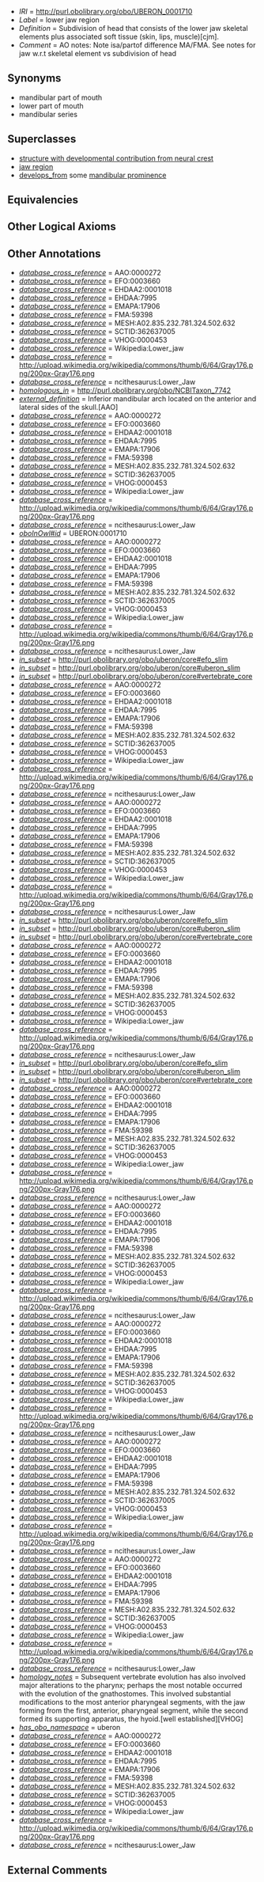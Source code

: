  * *IRI* = http://purl.obolibrary.org/obo/UBERON_0001710
 * *Label* = lower jaw region
 * *Definition* = Subdivision of head that consists of the lower jaw skeletal elements plus associated soft tissue (skin, lips, muscle)[cjm].
 * *Comment* = AO notes: Note isa/partof difference MA/FMA. See notes for jaw w.r.t skeletal element vs subdivision of head

## Synonyms

 * mandibular part of mouth
 * lower part of mouth
 * mandibular series

## Superclasses

 * [structure with developmental contribution from neural crest](../../UBERON/14/UBERON_0010314.md)
 * [jaw region](../../UBERON/95/UBERON_0011595.md)
 * [develops_from](../../RO/02/RO_0002202.md) some [mandibular prominence](../../UBERON/67/UBERON_0005867.md)

## Equivalencies


## Other Logical Axioms


## Other Annotations

 * *[database_cross_reference](../../ef/oboInOwl#hasDbXref.md)* = AAO:0000272
 * *[database_cross_reference](../../ef/oboInOwl#hasDbXref.md)* = EFO:0003660
 * *[database_cross_reference](../../ef/oboInOwl#hasDbXref.md)* = EHDAA2:0001018
 * *[database_cross_reference](../../ef/oboInOwl#hasDbXref.md)* = EHDAA:7995
 * *[database_cross_reference](../../ef/oboInOwl#hasDbXref.md)* = EMAPA:17906
 * *[database_cross_reference](../../ef/oboInOwl#hasDbXref.md)* = FMA:59398
 * *[database_cross_reference](../../ef/oboInOwl#hasDbXref.md)* = MESH:A02.835.232.781.324.502.632
 * *[database_cross_reference](../../ef/oboInOwl#hasDbXref.md)* = SCTID:362637005
 * *[database_cross_reference](../../ef/oboInOwl#hasDbXref.md)* = VHOG:0000453
 * *[database_cross_reference](../../ef/oboInOwl#hasDbXref.md)* = Wikipedia:Lower_jaw
 * *[database_cross_reference](../../ef/oboInOwl#hasDbXref.md)* = http://upload.wikimedia.org/wikipedia/commons/thumb/6/64/Gray176.png/200px-Gray176.png
 * *[database_cross_reference](../../ef/oboInOwl#hasDbXref.md)* = ncithesaurus:Lower_Jaw
 * *[homologous_in](../../core#homologous/in/core#homologous_in.md)* = http://purl.obolibrary.org/obo/NCBITaxon_7742
 * *[external_definition](../../UBPROP/01/UBPROP_0000001.md)* = Inferior mandibular arch located on the anterior and lateral sides of the skull.[AAO]
 * *[database_cross_reference](../../ef/oboInOwl#hasDbXref.md)* = AAO:0000272
 * *[database_cross_reference](../../ef/oboInOwl#hasDbXref.md)* = EFO:0003660
 * *[database_cross_reference](../../ef/oboInOwl#hasDbXref.md)* = EHDAA2:0001018
 * *[database_cross_reference](../../ef/oboInOwl#hasDbXref.md)* = EHDAA:7995
 * *[database_cross_reference](../../ef/oboInOwl#hasDbXref.md)* = EMAPA:17906
 * *[database_cross_reference](../../ef/oboInOwl#hasDbXref.md)* = FMA:59398
 * *[database_cross_reference](../../ef/oboInOwl#hasDbXref.md)* = MESH:A02.835.232.781.324.502.632
 * *[database_cross_reference](../../ef/oboInOwl#hasDbXref.md)* = SCTID:362637005
 * *[database_cross_reference](../../ef/oboInOwl#hasDbXref.md)* = VHOG:0000453
 * *[database_cross_reference](../../ef/oboInOwl#hasDbXref.md)* = Wikipedia:Lower_jaw
 * *[database_cross_reference](../../ef/oboInOwl#hasDbXref.md)* = http://upload.wikimedia.org/wikipedia/commons/thumb/6/64/Gray176.png/200px-Gray176.png
 * *[database_cross_reference](../../ef/oboInOwl#hasDbXref.md)* = ncithesaurus:Lower_Jaw
 * *[oboInOwl#id](../../id/oboInOwl#id.md)* = UBERON:0001710
 * *[database_cross_reference](../../ef/oboInOwl#hasDbXref.md)* = AAO:0000272
 * *[database_cross_reference](../../ef/oboInOwl#hasDbXref.md)* = EFO:0003660
 * *[database_cross_reference](../../ef/oboInOwl#hasDbXref.md)* = EHDAA2:0001018
 * *[database_cross_reference](../../ef/oboInOwl#hasDbXref.md)* = EHDAA:7995
 * *[database_cross_reference](../../ef/oboInOwl#hasDbXref.md)* = EMAPA:17906
 * *[database_cross_reference](../../ef/oboInOwl#hasDbXref.md)* = FMA:59398
 * *[database_cross_reference](../../ef/oboInOwl#hasDbXref.md)* = MESH:A02.835.232.781.324.502.632
 * *[database_cross_reference](../../ef/oboInOwl#hasDbXref.md)* = SCTID:362637005
 * *[database_cross_reference](../../ef/oboInOwl#hasDbXref.md)* = VHOG:0000453
 * *[database_cross_reference](../../ef/oboInOwl#hasDbXref.md)* = Wikipedia:Lower_jaw
 * *[database_cross_reference](../../ef/oboInOwl#hasDbXref.md)* = http://upload.wikimedia.org/wikipedia/commons/thumb/6/64/Gray176.png/200px-Gray176.png
 * *[database_cross_reference](../../ef/oboInOwl#hasDbXref.md)* = ncithesaurus:Lower_Jaw
 * *[in_subset](../../et/oboInOwl#inSubset.md)* = http://purl.obolibrary.org/obo/uberon/core#efo_slim
 * *[in_subset](../../et/oboInOwl#inSubset.md)* = http://purl.obolibrary.org/obo/uberon/core#uberon_slim
 * *[in_subset](../../et/oboInOwl#inSubset.md)* = http://purl.obolibrary.org/obo/uberon/core#vertebrate_core
 * *[database_cross_reference](../../ef/oboInOwl#hasDbXref.md)* = AAO:0000272
 * *[database_cross_reference](../../ef/oboInOwl#hasDbXref.md)* = EFO:0003660
 * *[database_cross_reference](../../ef/oboInOwl#hasDbXref.md)* = EHDAA2:0001018
 * *[database_cross_reference](../../ef/oboInOwl#hasDbXref.md)* = EHDAA:7995
 * *[database_cross_reference](../../ef/oboInOwl#hasDbXref.md)* = EMAPA:17906
 * *[database_cross_reference](../../ef/oboInOwl#hasDbXref.md)* = FMA:59398
 * *[database_cross_reference](../../ef/oboInOwl#hasDbXref.md)* = MESH:A02.835.232.781.324.502.632
 * *[database_cross_reference](../../ef/oboInOwl#hasDbXref.md)* = SCTID:362637005
 * *[database_cross_reference](../../ef/oboInOwl#hasDbXref.md)* = VHOG:0000453
 * *[database_cross_reference](../../ef/oboInOwl#hasDbXref.md)* = Wikipedia:Lower_jaw
 * *[database_cross_reference](../../ef/oboInOwl#hasDbXref.md)* = http://upload.wikimedia.org/wikipedia/commons/thumb/6/64/Gray176.png/200px-Gray176.png
 * *[database_cross_reference](../../ef/oboInOwl#hasDbXref.md)* = ncithesaurus:Lower_Jaw
 * *[database_cross_reference](../../ef/oboInOwl#hasDbXref.md)* = AAO:0000272
 * *[database_cross_reference](../../ef/oboInOwl#hasDbXref.md)* = EFO:0003660
 * *[database_cross_reference](../../ef/oboInOwl#hasDbXref.md)* = EHDAA2:0001018
 * *[database_cross_reference](../../ef/oboInOwl#hasDbXref.md)* = EHDAA:7995
 * *[database_cross_reference](../../ef/oboInOwl#hasDbXref.md)* = EMAPA:17906
 * *[database_cross_reference](../../ef/oboInOwl#hasDbXref.md)* = FMA:59398
 * *[database_cross_reference](../../ef/oboInOwl#hasDbXref.md)* = MESH:A02.835.232.781.324.502.632
 * *[database_cross_reference](../../ef/oboInOwl#hasDbXref.md)* = SCTID:362637005
 * *[database_cross_reference](../../ef/oboInOwl#hasDbXref.md)* = VHOG:0000453
 * *[database_cross_reference](../../ef/oboInOwl#hasDbXref.md)* = Wikipedia:Lower_jaw
 * *[database_cross_reference](../../ef/oboInOwl#hasDbXref.md)* = http://upload.wikimedia.org/wikipedia/commons/thumb/6/64/Gray176.png/200px-Gray176.png
 * *[database_cross_reference](../../ef/oboInOwl#hasDbXref.md)* = ncithesaurus:Lower_Jaw
 * *[in_subset](../../et/oboInOwl#inSubset.md)* = http://purl.obolibrary.org/obo/uberon/core#efo_slim
 * *[in_subset](../../et/oboInOwl#inSubset.md)* = http://purl.obolibrary.org/obo/uberon/core#uberon_slim
 * *[in_subset](../../et/oboInOwl#inSubset.md)* = http://purl.obolibrary.org/obo/uberon/core#vertebrate_core
 * *[database_cross_reference](../../ef/oboInOwl#hasDbXref.md)* = AAO:0000272
 * *[database_cross_reference](../../ef/oboInOwl#hasDbXref.md)* = EFO:0003660
 * *[database_cross_reference](../../ef/oboInOwl#hasDbXref.md)* = EHDAA2:0001018
 * *[database_cross_reference](../../ef/oboInOwl#hasDbXref.md)* = EHDAA:7995
 * *[database_cross_reference](../../ef/oboInOwl#hasDbXref.md)* = EMAPA:17906
 * *[database_cross_reference](../../ef/oboInOwl#hasDbXref.md)* = FMA:59398
 * *[database_cross_reference](../../ef/oboInOwl#hasDbXref.md)* = MESH:A02.835.232.781.324.502.632
 * *[database_cross_reference](../../ef/oboInOwl#hasDbXref.md)* = SCTID:362637005
 * *[database_cross_reference](../../ef/oboInOwl#hasDbXref.md)* = VHOG:0000453
 * *[database_cross_reference](../../ef/oboInOwl#hasDbXref.md)* = Wikipedia:Lower_jaw
 * *[database_cross_reference](../../ef/oboInOwl#hasDbXref.md)* = http://upload.wikimedia.org/wikipedia/commons/thumb/6/64/Gray176.png/200px-Gray176.png
 * *[database_cross_reference](../../ef/oboInOwl#hasDbXref.md)* = ncithesaurus:Lower_Jaw
 * *[in_subset](../../et/oboInOwl#inSubset.md)* = http://purl.obolibrary.org/obo/uberon/core#efo_slim
 * *[in_subset](../../et/oboInOwl#inSubset.md)* = http://purl.obolibrary.org/obo/uberon/core#uberon_slim
 * *[in_subset](../../et/oboInOwl#inSubset.md)* = http://purl.obolibrary.org/obo/uberon/core#vertebrate_core
 * *[database_cross_reference](../../ef/oboInOwl#hasDbXref.md)* = AAO:0000272
 * *[database_cross_reference](../../ef/oboInOwl#hasDbXref.md)* = EFO:0003660
 * *[database_cross_reference](../../ef/oboInOwl#hasDbXref.md)* = EHDAA2:0001018
 * *[database_cross_reference](../../ef/oboInOwl#hasDbXref.md)* = EHDAA:7995
 * *[database_cross_reference](../../ef/oboInOwl#hasDbXref.md)* = EMAPA:17906
 * *[database_cross_reference](../../ef/oboInOwl#hasDbXref.md)* = FMA:59398
 * *[database_cross_reference](../../ef/oboInOwl#hasDbXref.md)* = MESH:A02.835.232.781.324.502.632
 * *[database_cross_reference](../../ef/oboInOwl#hasDbXref.md)* = SCTID:362637005
 * *[database_cross_reference](../../ef/oboInOwl#hasDbXref.md)* = VHOG:0000453
 * *[database_cross_reference](../../ef/oboInOwl#hasDbXref.md)* = Wikipedia:Lower_jaw
 * *[database_cross_reference](../../ef/oboInOwl#hasDbXref.md)* = http://upload.wikimedia.org/wikipedia/commons/thumb/6/64/Gray176.png/200px-Gray176.png
 * *[database_cross_reference](../../ef/oboInOwl#hasDbXref.md)* = ncithesaurus:Lower_Jaw
 * *[database_cross_reference](../../ef/oboInOwl#hasDbXref.md)* = AAO:0000272
 * *[database_cross_reference](../../ef/oboInOwl#hasDbXref.md)* = EFO:0003660
 * *[database_cross_reference](../../ef/oboInOwl#hasDbXref.md)* = EHDAA2:0001018
 * *[database_cross_reference](../../ef/oboInOwl#hasDbXref.md)* = EHDAA:7995
 * *[database_cross_reference](../../ef/oboInOwl#hasDbXref.md)* = EMAPA:17906
 * *[database_cross_reference](../../ef/oboInOwl#hasDbXref.md)* = FMA:59398
 * *[database_cross_reference](../../ef/oboInOwl#hasDbXref.md)* = MESH:A02.835.232.781.324.502.632
 * *[database_cross_reference](../../ef/oboInOwl#hasDbXref.md)* = SCTID:362637005
 * *[database_cross_reference](../../ef/oboInOwl#hasDbXref.md)* = VHOG:0000453
 * *[database_cross_reference](../../ef/oboInOwl#hasDbXref.md)* = Wikipedia:Lower_jaw
 * *[database_cross_reference](../../ef/oboInOwl#hasDbXref.md)* = http://upload.wikimedia.org/wikipedia/commons/thumb/6/64/Gray176.png/200px-Gray176.png
 * *[database_cross_reference](../../ef/oboInOwl#hasDbXref.md)* = ncithesaurus:Lower_Jaw
 * *[database_cross_reference](../../ef/oboInOwl#hasDbXref.md)* = AAO:0000272
 * *[database_cross_reference](../../ef/oboInOwl#hasDbXref.md)* = EFO:0003660
 * *[database_cross_reference](../../ef/oboInOwl#hasDbXref.md)* = EHDAA2:0001018
 * *[database_cross_reference](../../ef/oboInOwl#hasDbXref.md)* = EHDAA:7995
 * *[database_cross_reference](../../ef/oboInOwl#hasDbXref.md)* = EMAPA:17906
 * *[database_cross_reference](../../ef/oboInOwl#hasDbXref.md)* = FMA:59398
 * *[database_cross_reference](../../ef/oboInOwl#hasDbXref.md)* = MESH:A02.835.232.781.324.502.632
 * *[database_cross_reference](../../ef/oboInOwl#hasDbXref.md)* = SCTID:362637005
 * *[database_cross_reference](../../ef/oboInOwl#hasDbXref.md)* = VHOG:0000453
 * *[database_cross_reference](../../ef/oboInOwl#hasDbXref.md)* = Wikipedia:Lower_jaw
 * *[database_cross_reference](../../ef/oboInOwl#hasDbXref.md)* = http://upload.wikimedia.org/wikipedia/commons/thumb/6/64/Gray176.png/200px-Gray176.png
 * *[database_cross_reference](../../ef/oboInOwl#hasDbXref.md)* = ncithesaurus:Lower_Jaw
 * *[database_cross_reference](../../ef/oboInOwl#hasDbXref.md)* = AAO:0000272
 * *[database_cross_reference](../../ef/oboInOwl#hasDbXref.md)* = EFO:0003660
 * *[database_cross_reference](../../ef/oboInOwl#hasDbXref.md)* = EHDAA2:0001018
 * *[database_cross_reference](../../ef/oboInOwl#hasDbXref.md)* = EHDAA:7995
 * *[database_cross_reference](../../ef/oboInOwl#hasDbXref.md)* = EMAPA:17906
 * *[database_cross_reference](../../ef/oboInOwl#hasDbXref.md)* = FMA:59398
 * *[database_cross_reference](../../ef/oboInOwl#hasDbXref.md)* = MESH:A02.835.232.781.324.502.632
 * *[database_cross_reference](../../ef/oboInOwl#hasDbXref.md)* = SCTID:362637005
 * *[database_cross_reference](../../ef/oboInOwl#hasDbXref.md)* = VHOG:0000453
 * *[database_cross_reference](../../ef/oboInOwl#hasDbXref.md)* = Wikipedia:Lower_jaw
 * *[database_cross_reference](../../ef/oboInOwl#hasDbXref.md)* = http://upload.wikimedia.org/wikipedia/commons/thumb/6/64/Gray176.png/200px-Gray176.png
 * *[database_cross_reference](../../ef/oboInOwl#hasDbXref.md)* = ncithesaurus:Lower_Jaw
 * *[database_cross_reference](../../ef/oboInOwl#hasDbXref.md)* = AAO:0000272
 * *[database_cross_reference](../../ef/oboInOwl#hasDbXref.md)* = EFO:0003660
 * *[database_cross_reference](../../ef/oboInOwl#hasDbXref.md)* = EHDAA2:0001018
 * *[database_cross_reference](../../ef/oboInOwl#hasDbXref.md)* = EHDAA:7995
 * *[database_cross_reference](../../ef/oboInOwl#hasDbXref.md)* = EMAPA:17906
 * *[database_cross_reference](../../ef/oboInOwl#hasDbXref.md)* = FMA:59398
 * *[database_cross_reference](../../ef/oboInOwl#hasDbXref.md)* = MESH:A02.835.232.781.324.502.632
 * *[database_cross_reference](../../ef/oboInOwl#hasDbXref.md)* = SCTID:362637005
 * *[database_cross_reference](../../ef/oboInOwl#hasDbXref.md)* = VHOG:0000453
 * *[database_cross_reference](../../ef/oboInOwl#hasDbXref.md)* = Wikipedia:Lower_jaw
 * *[database_cross_reference](../../ef/oboInOwl#hasDbXref.md)* = http://upload.wikimedia.org/wikipedia/commons/thumb/6/64/Gray176.png/200px-Gray176.png
 * *[database_cross_reference](../../ef/oboInOwl#hasDbXref.md)* = ncithesaurus:Lower_Jaw
 * *[homology_notes](../../UBPROP/03/UBPROP_0000003.md)* = Subsequent vertebrate evolution has also involved major alterations to the pharynx; perhaps the most notable occurred with the evolution of the gnathostomes. This involved substantial modifications to the most anterior pharyngeal segments, with the jaw forming from the first, anterior, pharyngeal segment, while the second formed its supporting apparatus, the hyoid.[well established][VHOG]
 * *[has_obo_namespace](../../ce/oboInOwl#hasOBONamespace.md)* = uberon
 * *[database_cross_reference](../../ef/oboInOwl#hasDbXref.md)* = AAO:0000272
 * *[database_cross_reference](../../ef/oboInOwl#hasDbXref.md)* = EFO:0003660
 * *[database_cross_reference](../../ef/oboInOwl#hasDbXref.md)* = EHDAA2:0001018
 * *[database_cross_reference](../../ef/oboInOwl#hasDbXref.md)* = EHDAA:7995
 * *[database_cross_reference](../../ef/oboInOwl#hasDbXref.md)* = EMAPA:17906
 * *[database_cross_reference](../../ef/oboInOwl#hasDbXref.md)* = FMA:59398
 * *[database_cross_reference](../../ef/oboInOwl#hasDbXref.md)* = MESH:A02.835.232.781.324.502.632
 * *[database_cross_reference](../../ef/oboInOwl#hasDbXref.md)* = SCTID:362637005
 * *[database_cross_reference](../../ef/oboInOwl#hasDbXref.md)* = VHOG:0000453
 * *[database_cross_reference](../../ef/oboInOwl#hasDbXref.md)* = Wikipedia:Lower_jaw
 * *[database_cross_reference](../../ef/oboInOwl#hasDbXref.md)* = http://upload.wikimedia.org/wikipedia/commons/thumb/6/64/Gray176.png/200px-Gray176.png
 * *[database_cross_reference](../../ef/oboInOwl#hasDbXref.md)* = ncithesaurus:Lower_Jaw

## External Comments


